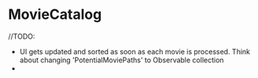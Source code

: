 # MovieCatalog
//TODO:
* UI gets updated and sorted as soon as each movie is processed. Think about changing 'PotentialMoviePaths' to Observable collection
*
